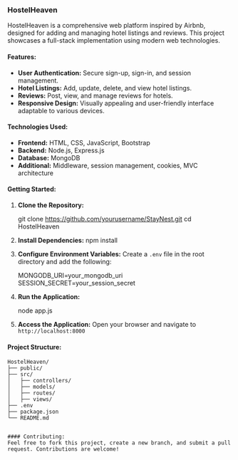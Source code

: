 ### HostelHeaven

HostelHeaven is a comprehensive web platform inspired by Airbnb, designed for adding and managing hotel listings and reviews. This project showcases a full-stack implementation using modern web technologies.

#### Features:
- **User Authentication:** Secure sign-up, sign-in, and session management.
- **Hotel Listings:** Add, update, delete, and view hotel listings.
- **Reviews:** Post, view, and manage reviews for hotels.
- **Responsive Design:** Visually appealing and user-friendly interface adaptable to various devices.

#### Technologies Used:
- **Frontend:** HTML, CSS, JavaScript, Bootstrap
- **Backend:** Node.js, Express.js
- **Database:** MongoDB
- **Additional:** Middleware, session management, cookies, MVC architecture

#### Getting Started:

1. **Clone the Repository:**
   
   git clone https://github.com/yourusername/StayNest.git
   cd HostelHeaven
   

2. **Install Dependencies:**
   npm install
  

3. **Configure Environment Variables:**
   Create a `.env` file in the root directory and add the following:

   MONGODB_URI=your_mongodb_uri
   SESSION_SECRET=your_session_secret
   

4. **Run the Application:**
   
   node app.js
   

5. **Access the Application:**
   Open your browser and navigate to `http://localhost:8000`

#### Project Structure:
```
HostelHeaven/
├── public/
├── src/
│   ├── controllers/
│   ├── models/
│   ├── routes/
│   ├── views/
├── .env
├── package.json
└── README.md


#### Contributing:
Feel free to fork this project, create a new branch, and submit a pull request. Contributions are welcome!
